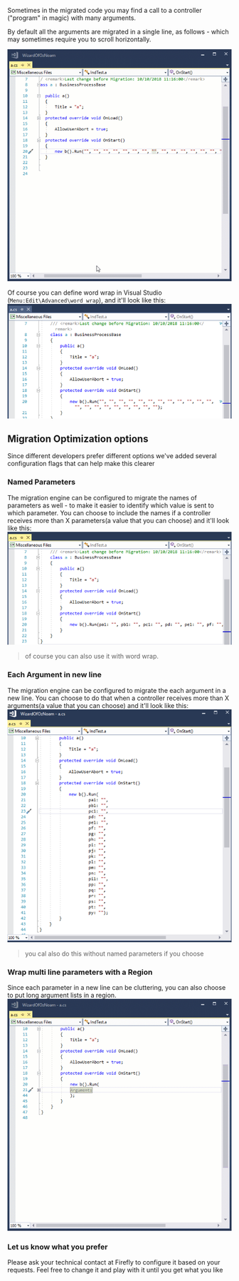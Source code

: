 ﻿Sometimes in the migrated code you may find a call to a controller ("program" in magic) with many arguments.

By default all the arguments are migrated in a single line, as follows - which may sometimes require you to scroll horizontally.

![Arguments In Single Line](arguments-in-single-line.gif)

Of course you can define word wrap in Visual Studio (`Menu:Edit\Advanced\word wrap`), and it'll look like this:
![File](wordwrap.png)

## Migration Optimization options
Since different developers prefer different options we've added several configuration flags that can help make this clearer

### Named Parameters
The migration engine can be configured to migrate the names of parameters as well - to make it easier to identify which value is sent to which parameter.
You can choose to include the names if a controller receives more than X parameters(a value that you can choose) and it'll look like this:
![Namesparameters](namesparameters.png)
> of course you can also use it with word wrap.

### Each Argument in new line
The migration engine can be configured to migrate the each argument in a new line.
You can choose to do that when a controller receives more than X arguments(a value that you can choose) and it'll look like this:
![Parameters In New Line](parameters-in-new-line.png)
> you cal also do this without named parameters if you choose


### Wrap multi line parameters with a Region
Since each parameter in a new line can be cluttering, you can also choose to put long argument lists in a region.
![Region Of Arguments](region-of-arguments.gif)

### Let us know what you prefer
Please ask your technical contact at Firefly to configure it based on your requests. Feel free to change it and play with it until you get what you like